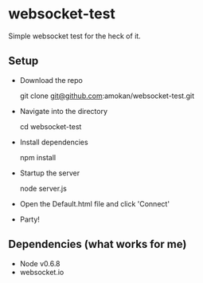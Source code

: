 # websocket-test

Simple websocket test for the heck of it.

## Setup

 * Download the repo

		 
     git clone git@github.com:amokan/websocket-test.git
     

 * Navigate into the directory
 
		 
     cd websocket-test 
		 

 * Install dependencies
 
		 
     npm install 
     

 * Startup the server
 
		 
     node server.js
     

 * Open the Default.html file and click 'Connect' 
 * Party!

## Dependencies (what works for me)

 * Node v0.6.8
 * websocket.io